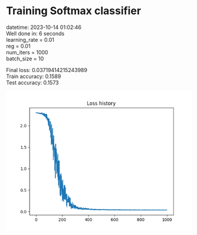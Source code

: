 # Training Softmax classifier  
datetime: 2023-10-14 01:02:46  
Well done in: 6 seconds  
learning_rate = 0.01  
reg = 0.01  
num_iters = 1000  
batch_size = 10  

Final loss: 0.03719414215243989   
Train accuracy: 0.1589   
Test accuracy: 0.1573  

<img src="loss.png">
